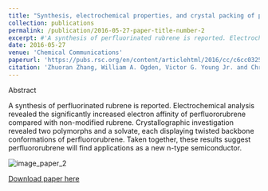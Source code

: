 ```yaml
---
title: "Synthesis, electrochemical properties, and crystal packing of perfluororubrene"
collection: publications
permalink: /publication/2016-05-27-paper-title-number-2
excerpt: #'A synthesis of perfluorinated rubrene is reported. Electrochemical analysis revealed the significantly increased electron affinity of perfluororubrene compared with non-modified rubrene. Crystallographic investigation revealed two polymorphs and a solvate, each displaying twisted backbone conformations of perfluororubrene. Taken together, these results suggest perfluororubrene will find applications as a new n-type semiconductor.'
date: 2016-05-27
venue: 'Chemical Communications'
paperurl: 'https://pubs.rsc.org/en/content/articlehtml/2016/cc/c6cc03259a'
citation: 'Zhuoran Zhang, William A. Ogden, Victor G. Young Jr. and Christopher J. Douglas &quot;Synthesis, electrochemical properties, and crystal packing of perfluororubrene&quot; <i>Chem. Commun.</i> <strong>2016</strong>, <i>52</i>, 8127-8130.'
---
```

Abstract

A synthesis of perfluorinated rubrene is reported. Electrochemical analysis revealed the significantly increased electron affinity of perfluororubrene compared with non-modified rubrene. Crystallographic investigation revealed two polymorphs and a solvate, each displaying twisted backbone conformations of perfluororubrene. Taken together, these results suggest perfluororubrene will find applications as a new n-type semiconductor.

![image_paper_2](https://pubs.rsc.org/en/Image/Get?imageInfo.ImageType=GA&imageInfo.ImageIdentifier.ManuscriptID=C6CC03259A&imageInfo.ImageIdentifier.Year=2016)

[Download paper here](http://academicpages.github.io/files/paper2.pdf)
